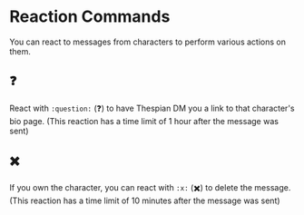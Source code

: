 # Reaction Commands

You can react to messages from characters to perform various actions on them.

## ❓

React with `:question:` (❓) to have Thespian DM you a link to that character's bio page. (This reaction has a time limit of 1 hour after the message was sent)

## ✖️

If you own the character, you can react with `:x:` (✖️) to delete the message. (This reaction has a time limit of 10 minutes after the message was sent)
